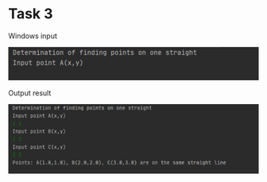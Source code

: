 Task 3
=====================

Windows input 

![](https://github.com/DzmitrySiarheyeu/Epam/blob/main/First-chapter-of-the-cours/Branchings/Task_3/img/1.PNG)

Output result

![](https://github.com/DzmitrySiarheyeu/Epam/blob/main/First-chapter-of-the-cours/Branchings/Task_3/img/2.PNG)
